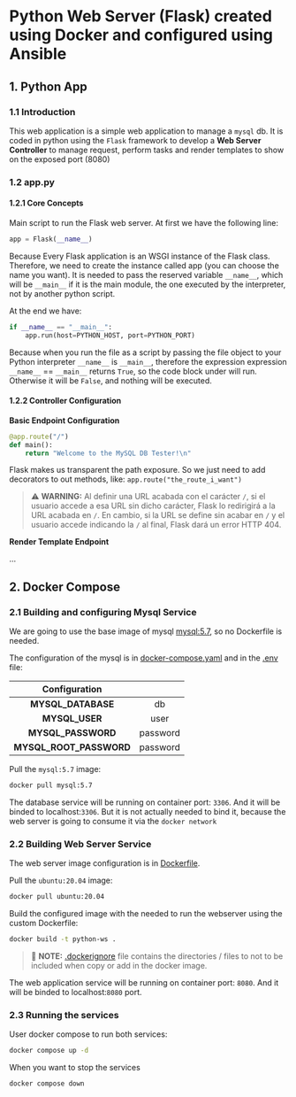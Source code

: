 # Python Web Server (Flask) created using Docker and configured using Ansible

## 1. Python App

### 1.1 Introduction
This web application is a simple web application to manage a `mysql` db. It is coded in python using the `Flask` framework to develop a **Web Server Controller** to manage request, perform tasks and render templates to show on the exposed port (8080)

### 1.2 app.py

#### 1.2.1 Core Concepts
Main script to run the Flask web server. At first we have the following line:
```python
app = Flask(__name__)
```
Because Every Flask application is an WSGI instance of the Flask class. Therefore, we need to create the instance called app (you can choose the name you want). It is needed to pass the reserved variable `__name__`, which will be `__main__` if it is the main module, the one executed by the interpreter, not by another python script.

At the end we have:
```python
if __name__ == "__main__":
    app.run(host=PYTHON_HOST, port=PYTHON_PORT)
```

Because when you run the file as a script by passing the file object to your Python interpreter `__name__` is `__main__`, therefore the expression expression `__name__` == `__main__` returns `True`, so the code block under will run. Otherwise it will be `False`, and nothing will be executed.

#### 1.2.2 Controller Configuration
**Basic Endpoint Configuration**

```python
@app.route("/")
def main():
    return "Welcome to the MySQL DB Tester!\n"
```

Flask makes us transparent the path exposure. So we just need to add decorators to out methods, like: `app.route("the_route_i_want")`

>:warning: **WARNING:** Al definir una URL acabada con el carácter `/`, si el usuario accede a esa URL sin dicho carácter, Flask lo redirigirá a la URL acabada en `/`. En cambio, si la URL se define sin acabar en `/` y el usuario accede indicando la `/` al final, Flask dará un error HTTP 404.

**Render Template Endpoint**

...


## 2. Docker Compose
### 2.1 Building and configuring Mysql Service
We are going to use the base image of mysql [mysql:5.7](https://hub.docker.com/_/mysql), so no Dockerfile is needed.

The configuration of the mysql is in [docker-compose.yaml](docker-compose.yaml) and in the [.env](.env) file:

| **Configuration** |  |
| :---: | :---: |
| **MYSQL_DATABASE** | db |
| **MYSQL_USER** | user |
| **MYSQL_PASSWORD** | password |
| **MYSQL_ROOT_PASSWORD** | password |

Pull the `mysql:5.7` image:
```bash
docker pull mysql:5.7
```

The database service will be running on container port: `3306`. And it will be binded to localhost:`3306`. But it is not actually needed to bind it, because the web server is going to consume it via the `docker network`

### 2.2 Building Web Server Service
The web server image configuration is in [Dockerfile](Dockerfile).

Pull the `ubuntu:20.04` image:
```bash
docker pull ubuntu:20.04
```

Build the configured image with the needed to run the webserver using the custom Dockerfile:
```bash
docker build -t python-ws .
```

> :paperclip: **NOTE:** [.dockerignore](.dockerignore) file contains the directories / files to not to be included when copy or add in the docker image.

The web application service will be running on container port: `8080`. And it will be binded to localhost:`8080` port.

### 2.3 Running the services
User docker compose to run both services:
```bash
docker compose up -d
```

When you want to stop the services
```bash
docker compose down
```